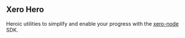 ## Xero Hero

Heroic utilities to simplify and enable your progress with the [xero-node](https://www.npmjs.com/package/xero-node) SDK.
